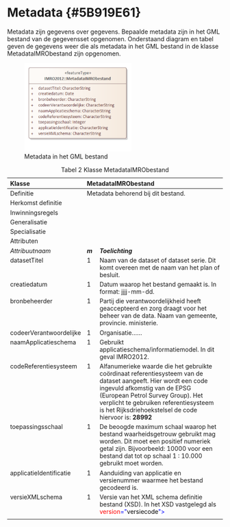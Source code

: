 # Metadata {#5B919E61}

Metadata zijn gegevens over gegevens. Bepaalde metadata zijn in het GML bestand van de gegevensset opgenomen. Onderstaand diagram en tabel geven de gegevens weer die als metadata in het GML bestand in de klasse MetadataIMRObestand zijn opgenomen.<br/>
<figure><img src='media/MetadataIMROBestand.png' alt='Afbeelding met tekst, schermopname, Lettertype, nummer' style='width: 58.886074936776986%;'></img>
<figcaption>Metadata in het GML bestand</figcaption></figure>

<table style='width: 100%;'><caption>Tabel 2 Klasse MetadataIMRObestand</caption>
<colgroup><col id='col1' style='width: 23.61437688948606%;'>
<col id='col2' style='width: 6.550218340611353%;'>
<col id='col3' style='width: 69.83540476990258%;'>
</colgroup>
<thead valign='top'><tr><th align='left'><span style='color: #auto;'>Klasse</span><br/>
</th>
<th align='left' colspan='2'><span style='color: #auto;'>MetadataIMRObestand</span><br/>
</th>
</tr>
</thead>
<tbody valign='top'><tr><td align='left'>Definitie<br/>
</td>
<td align='left' colspan='2'>Metadata behorend bij dit bestand.<br/>
</td>
</tr>
<tr><td align='left'>Herkomst definitie <br/>
</td>
<td align='left' colspan='2'></td>
</tr>
<tr><td align='left'>Inwinningsregels<br/>
</td>
<td align='left' colspan='2'></td>
</tr>
<tr><td align='left'>Generalisatie<br/>
</td>
<td align='left' colspan='2'></td>
</tr>
<tr><td align='left'>Specialisatie<br/>
</td>
<td align='left' colspan='2'></td>
</tr>
<tr><td align='left' colspan='3'>Attributen<br/>
</td>
</tr>
<tr><td align='left'><i>Attribuutnaam</i><br/>
</td>
<td align='left'><b><i>m</i></b><br/>
</td>
<td align='left'><b><i>Toelichting</i></b><br/>
</td>
</tr>
<tr><td align='left'>datasetTitel<br/>
</td>
<td align='left'>1<br/>
</td>
<td align='left'>Naam van de dataset of dataset serie. Dit komt overeen met de naam van het plan of besluit.<br/>
</td>
</tr>
<tr><td align='left'>creatiedatum<br/>
</td>
<td align='left'>1<br/>
</td>
<td align='left'>Datum waarop het bestand gemaakt is. In format: jjjj-mm-dd.<br/>
</td>
</tr>
<tr><td align='left'>bronbeheerder<br/>
</td>
<td align='left'>1<br/>
</td>
<td align='left'>Partij die verantwoordelijkheid heeft geaccepteerd en zorg draagt voor het beheer van de data. Naam van gemeente, provincie. ministerie.<br/>
</td>
</tr>
<tr><td align='left'>codeerVerantwoordelijke<br/>
</td>
<td align='left'>1<br/>
</td>
<td align='left'>Organisatie……<br/>
</td>
</tr>
<tr><td align='left'>naamApplicatieschema<br/>
</td>
<td align='left'>1<br/>
</td>
<td align='left'>Gebruikt applicatieschema/informatiemodel. In dit geval IMRO2012.<br/>
</td>
</tr>
<tr><td align='left'>codeReferentiesysteem<br/>
</td>
<td align='left'>1<br/>
</td>
<td align='left'>Alfanumerieke waarde die het gebruikte coördinaat referentiesysteem van de dataset aangeeft. Hier wordt een code ingevuld afkomstig van de EPSG (European Petrol Survey Group). Het verplicht te gebruiken referentiesysteem is het Rijksdriehoekstelsel de code hiervoor is: <b>28992</b>

</td>
</tr>
<tr><td align='left'>toepassingsschaal

</td>
<td align='left'>1<br/>
</td>
<td align='left'>De beoogde maximum schaal waarop het bestand waarheidsgetrouw gebruikt mag worden. Dit moet een positief numeriek getal zijn. Bijvoorbeeld: 10000 voor een bestand dat tot op schaal 1 : 10.000 gebruikt moet worden.<br/>
</td>
</tr>
<tr><td align='left'>applicatieIdentificatie<br/>
</td>
<td align='left'>1<br/>
</td>
<td align='left'>Aanduiding van applicatie en versienummer waarmee het bestand gecodeerd is.<br/>
</td>
</tr>
<tr><td align='left'>versieXMLschema<br/>
</td>
<td align='left'>1<br/>
</td>
<td align='left'>Versie van het XML schema definitie bestand (XSD). In het XSD vastgelegd als <span style='color: #FF0000;'><span style='background-color: white;'>version</span></span><span style='color: #0000FF;'><span style='background-color: white;'>="</span></span><span style='color: #000000;'><span style='background-color: white;'>versiecode</span></span><span style='color: #0000FF;'><span style='background-color: white;'>"&gt;</span></span><br/>
</td>
</tr>
<tr><td align='left'></td>
<td align='left'></td>
<td align='left'></td>
</tr>
</tbody>
</table>

